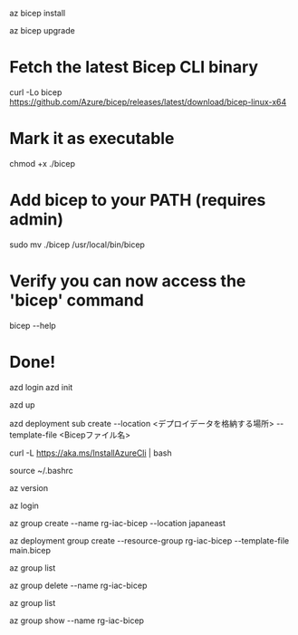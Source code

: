 

az bicep install

az bicep upgrade


# Fetch the latest Bicep CLI binary
curl -Lo bicep https://github.com/Azure/bicep/releases/latest/download/bicep-linux-x64
# Mark it as executable
chmod +x ./bicep
# Add bicep to your PATH (requires admin)
sudo mv ./bicep /usr/local/bin/bicep
# Verify you can now access the 'bicep' command
bicep --help
# Done!


azd login
azd init

azd up

azd deployment sub create --location <デプロイデータを格納する場所> --template-file <Bicepファイル名>

curl -L https://aka.ms/InstallAzureCli | bash

source ~/.bashrc

az version

az login

az group create --name rg-iac-bicep --location japaneast

az deployment group create --resource-group rg-iac-bicep --template-file main.bicep


az group list

az group delete --name rg-iac-bicep

az group list

az group show --name rg-iac-bicep



